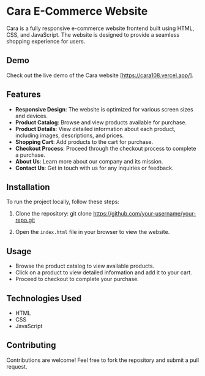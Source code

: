 
# Cara E-Commerce Website

Cara is a fully responsive e-commerce website frontend built using HTML, CSS, and JavaScript. The website is designed to provide a seamless shopping experience for users.

## Demo

Check out the live demo of the Cara website [https://cara108.vercel.app/].

## Features

- **Responsive Design**: The website is optimized for various screen sizes and devices.
- **Product Catalog**: Browse and view products available for purchase.
- **Product Details**: View detailed information about each product, including images, descriptions, and prices.
- **Shopping Cart**: Add products to the cart for purchase.
- **Checkout Process**: Proceed through the checkout process to complete a purchase.
- **About Us**: Learn more about our company and its mission.
- **Contact Us**: Get in touch with us for any inquiries or feedback.

## Installation

To run the project locally, follow these steps:

1. Clone the repository:
   git clone https://github.com/your-username/your-repo.git

2. Open the `index.html` file in your browser to view the website.

## Usage

- Browse the product catalog to view available products.
- Click on a product to view detailed information and add it to your cart.
- Proceed to checkout to complete your purchase.

## Technologies Used

- HTML
- CSS
- JavaScript

## Contributing

Contributions are welcome! Feel free to fork the repository and submit a pull request.
